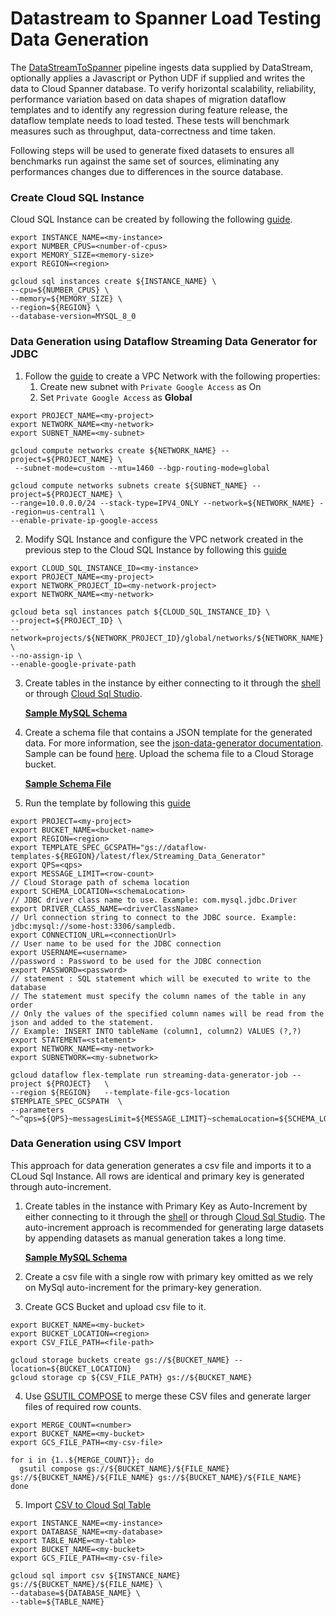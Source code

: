 # Datastream to Spanner Load Testing Data Generation
The [DataStreamToSpanner](src/main/java/com/google/cloud/teleport/v2/templates/DataStreamToSpanner.java) pipeline
ingests data supplied by DataStream, optionally applies a Javascript or Python UDF if supplied
and writes the data to Cloud Spanner database. To verify horizontal scalability, reliability, performance 
variation based on data shapes of migration dataflow templates and to identify any regression during feature
release, the dataflow template needs to load tested. These tests will benchmark measures such as throughput, data-correctness 
and time taken.

Following steps will be used to generate fixed datasets to ensures all benchmarks run against the same set of 
sources, eliminating any performances changes due to differences in the source database.


### Create Cloud SQL Instance
Cloud SQL Instance can be created by following the following [guide](https://cloud.google.com/sql/docs/mysql/create-instance).
```shell
export INSTANCE_NAME=<my-instance>
export NUMBER_CPUS=<number-of-cpus>
export MEMORY_SIZE=<memory-size>
export REGION=<region>

gcloud sql instances create ${INSTANCE_NAME} \
--cpu=${NUMBER_CPUS} \
--memory=${MEMORY_SIZE} \
--region=${REGION} \
--database-version=MYSQL_8_0
```

### Data Generation using Dataflow Streaming Data Generator for JDBC
1. Follow the [guide](https://cloud.google.com/vpc/docs/create-modify-vpc-networks) to create a VPC Network with the following
   properties:
    1. Create new subnet with `Private Google Access` as On
    2. Set `Private Google Access` as **Global**

```shell
export PROJECT_NAME=<my-project>
export NETWORK_NAME=<my-network>
export SUBNET_NAME=<my-subnet>

gcloud compute networks create ${NETWORK_NAME} --project=${PROJECT_NAME} \
 --subnet-mode=custom --mtu=1460 --bgp-routing-mode=global 
 
gcloud compute networks subnets create ${SUBNET_NAME} --project=${PROJECT_NAME} \
--range=10.0.0.0/24 --stack-type=IPV4_ONLY --network=${NETWORK_NAME} --region=us-central1 \
--enable-private-ip-google-access
```

2. Modify SQL Instance and configure the VPC network created in the previous step to the Cloud SQL Instance by
   following this [guide](https://cloud.google.com/sql/docs/mysql/configure-private-ip?_gl=1*ocwud2*_ga*MTI0MzA5MzM4My4xNzE4OTQ3NzU1*_ga_WH2QY8WWF5*MTcyMTIzOTUxNi42LjEuMTcyMTI0MzgzMC4zLjAuMA..#existing-private-instance)
```shell
export CLOUD_SQL_INSTANCE_ID=<my-instance>
export PROJECT_NAME=<my-project>
export NETWORK_PROJECT_ID=<my-network-project>
export NETWORK_NAME=<my-network>

gcloud beta sql instances patch ${CLOUD_SQL_INSTANCE_ID} \
--project=${PROJECT_ID} \
--network=projects/${NETWORK_PROJECT_ID}/global/networks/${NETWORK_NAME} \
--no-assign-ip \
--enable-google-private-path
```

3. Create tables in the instance by either connecting to it through the
   [shell](https://cloud.google.com/sql/docs/mysql/connect-instance-cloud-shell) or through
   [Cloud Sql Studio](https://cloud.google.com/sql/docs/mysql/manage-data-using-studio).

   [**Sample MySQL Schema**](https://github.com/GoogleCloudPlatform/DataflowTemplates/blob/main/v2/datastream-to-spanner/src/test/resources/DataStreamToSpannerLoadTesting/mysql-schema.sql)

4. Create a schema file that contains a JSON template for the generated data. For more information, see the
   [json-data-generator documentation](https://github.com/vincentrussell/json-data-generator/blob/master/README.md). Sample
   can be found [here](https://github.com/vincentrussell/json-data-generator?tab=readme-ov-file#example). Upload the schema file
   to a Cloud Storage bucket.

   [**Sample Schema File**](https://github.com/GoogleCloudPlatform/DataflowTemplates/blob/main/v2/datastream-to-spanner/src/test/resources/DataStreamToSpannerLoadTesting/datagenerator-schema.json)

5. Run the template by following this [guide](https://cloud.google.com/dataflow/docs/guides/templates/provided/streaming-data-generator)
```shell
export PROJECT=<my-project>
export BUCKET_NAME=<bucket-name>
export REGION=<region>
export TEMPLATE_SPEC_GCSPATH="gs://dataflow-templates-${REGION}/latest/flex/Streaming_Data_Generator"
export QPS=<qps>
export MESSAGE_LIMIT=<row-count>
// Cloud Storage path of schema location
export SCHEMA_LOCATION=<schemaLocation>
// JDBC driver class name to use. Example: com.mysql.jdbc.Driver
export DRIVER_CLASS_NAME=<driverClassName>
// Url connection string to connect to the JDBC source. Example: jdbc:mysql://some-host:3306/sampledb.
export CONNECTION_URL=<connectionUrl>
// User name to be used for the JDBC connection
export USERNAME=<username>
//password : Password to be used for the JDBC connection
export PASSWORD=<password>
// statement : SQL statement which will be executed to write to the database
// The statement must specify the column names of the table in any order
// Only the values of the specified column names will be read from the json and added to the statement. 
// Example: INSERT INTO tableName (column1, column2) VALUES (?,?)
export STATEMENT=<statement>
export NETWORK_NAME=<my-network>
export SUBNETWORK=<my-subnetwork>

gcloud dataflow flex-template run streaming-data-generator-job --project ${PROJECT}   \
--region ${REGION}   --template-file-gcs-location $TEMPLATE_SPEC_GCSPATH  \
--parameters ^~^qps=${QPS}~messagesLimit=${MESSAGE_LIMIT}~schemaLocation=${SCHEMA_LOCATION}~sinkType=JDBC~driverClassName=${DRIVER_CLASS_NAME}~connectionUrl=${CONNECTION_URL}~username=${USERNAME}~password=${PASSWORD}~statement=${STATEMENT}~network=${NETWORK_NAME}~subnetwork=${SUBNETWORK}
```

### Data Generation using CSV Import
This approach for data generation generates a csv file and imports it to a CLoud Sql Instance. All rows are identical
and primary key is generated through auto-increment.
1. Create tables in the instance with Primary Key as Auto-Increment by either connecting to it through the 
[shell](https://cloud.google.com/sql/docs/mysql/connect-instance-cloud-shell) or through 
[Cloud Sql Studio](https://cloud.google.com/sql/docs/mysql/manage-data-using-studio). The auto-increment approach is recommended
for generating large datasets by appending datasets as manual generation takes a long time.

   [**Sample MySQL Schema**](https://github.com/GoogleCloudPlatform/DataflowTemplates/blob/main/v2/datastream-to-spanner/src/test/resources/DataStreamToSpannerLoadTesting/mysql-schema.sql)

2. Create a csv file with a single row with primary key omitted as we rely on MySql auto-increment for the primary-key
 generation.

3. Create GCS Bucket and upload csv file to it.
```shell
export BUCKET_NAME=<my-bucket>
export BUCKET_LOCATION=<region>
export CSV_FILE_PATH=<file-path>

gcloud storage buckets create gs://${BUCKET_NAME} --location=${BUCKET_LOCATION}
gcloud storage cp ${CSV_FILE_PATH} gs://${BUCKET_NAME}
```

4. Use [GSUTIL COMPOSE](https://cloud.google.com/storage/docs/gsutil/commands/compose) to merge these CSV files and 
generate larger files of required row counts.
```shell
export MERGE_COUNT=<number>
export BUCKET_NAME=<my-bucket>
export GCS_FILE_PATH=<my-csv-file>

for i in {1..${MERGE_COUNT}}; do
  gsutil compose gs://${BUCKET_NAME}/${FILE_NAME} gs://${BUCKET_NAME}/${FILE_NAME} gs://${BUCKET_NAME}/${FILE_NAME}
done
```

5. Import [CSV to Cloud Sql Table](https://cloud.google.com/sql/docs/mysql/import-export/import-export-csv#import_data_from_a_csv_file_to)
```shell
export INSTANCE_NAME=<my-instance>
export DATABASE_NAME=<my-database>
export TABLE_NAME=<my-table>
export BUCKET_NAME=<my-bucket>
export GCS_FILE_PATH=<my-csv-file>

gcloud sql import csv ${INSTANCE_NAME} gs://${BUCKET_NAME}/${FILE_NAME} \
--database=${DATABASE_NAME} \
--table=${TABLE_NAME}
```
